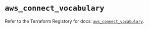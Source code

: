 # `aws_connect_vocabulary`

Refer to the Terraform Registory for docs: [`aws_connect_vocabulary`](https://www.terraform.io/docs/providers/aws/r/connect_vocabulary).
